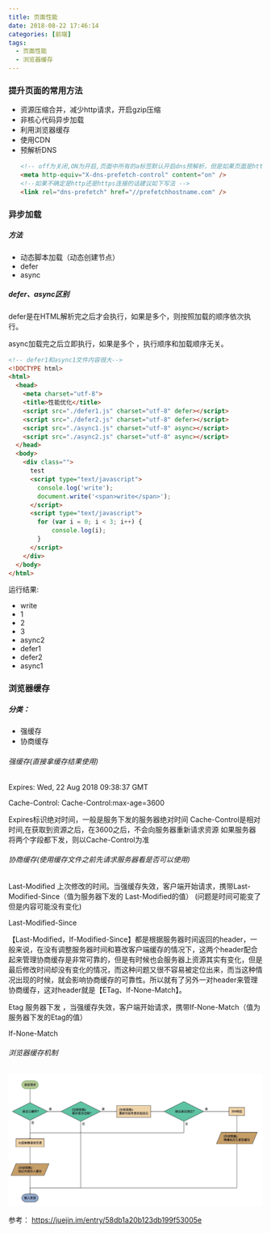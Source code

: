 ```yaml
---
title: 页面性能
date: 2018-08-22 17:46:14
categories: [前端]
tags:
  - 页面性能
  - 浏览器缓存
---
```

### 提升页面的常用方法
- 资源压缩合并，减少http请求，开启gzip压缩
- 非核心代码异步加载
- 利用浏览器缓存
- 使用CDN
- 预解析DNS
  ``` html
  <!-- off为关闭,ON为开启,页面中所有的a标签默认开启dns预解析，但是如果页面是https的，浏览器默认关闭预解析，这里最好开启一下 -->
  <meta http-equiv="X-dns-prefetch-control" content="on" />
  <!--如果不确定是http还是https连接的话建议如下写法 -->
  <link rel="dns-prefetch" href="//prefetchhostname.com" />
  ```
<!-- more -->
### 异步加载
##### 方法
- 动态脚本加载（动态创建节点）
- defer
- async

#####  defer、async区别

defer是在HTML解析完之后才会执行，如果是多个，则按照加载的顺序依次执行。

async加载完之后立即执行，如果是多个 ，执行顺序和加载顺序无关。

```html
<!-- defer1和async1文件内容很大-->
<!DOCTYPE html>
<html>
  <head>
    <meta charset="utf-8">
    <title>性能优化</title>
    <script src="./defer1.js" charset="utf-8" defer></script>
    <script src="./defer2.js" charset="utf-8" defer></script>
    <script src="./async1.js" charset="utf-8" async></script>
    <script src="./async2.js" charset="utf-8" async></script>
  </head>
  <body>
    <div class="">
      test
      <script type="text/javascript">
        console.log('write');
        document.write('<span>write</span>');
      </script>
      <script type="text/javascript">
        for (var i = 0; i < 3; i++) {
            console.log(i);
        }
      </script>
    </div>
  </body>
</html>
``` 
运行结果:

- write
- 1
- 2
- 3
- async2
- defer1
- defer2
- async1

### 浏览器缓存

##### 分类：
- 强缓存
- 协商缓存

###### 强缓存(直接拿缓存结果使用)

Expires: Wed, 22 Aug 2018 09:38:37 GMT

Cache-Control: Cache-Control:max-age=3600


Expires标识绝对时间，一般是服务下发的服务器绝对时间
Cache-Control是相对时间,在获取到资源之后，在3600之后，不会向服务器重新请求资源
如果服务器将两个字段都下发，则以Cache-Control为准

###### 协商缓存(使用缓存文件之前先请求服务器看是否可以使用)

Last-Modified 上次修改的时间。当强缓存失效，客户端开始请求，携带Last-Modified-Since（值为服务器下发的
Last-Modified的值）
(问题是时间可能变了 但是内容可能没有变化)

Last-Modified-Since

【Last-Modified，If-Modified-Since】都是根据服务器时间返回的header，一般来说，在没有调整服务器时间和篡改客户端缓存的情况下，这两个header配合起来管理协商缓存是非常可靠的，但是有时候也会服务器上资源其实有变化，但是最后修改时间却没有变化的情况，而这种问题又很不容易被定位出来，而当这种情况出现的时候，就会影响协商缓存的可靠性。所以就有了另外一对header来管理协商缓存，这对header就是【ETag、If-None-Match】。

Etag 服务器下发 ，当强缓存失效，客户端开始请求，携带If-None-Match（值为服务器下发的Etag的值）

If-None-Match

######  浏览器缓存机制
![浏览器缓存机制](页面性能/页面性能.jpg)

参考： https://juejin.im/entry/58db1a20b123db199f53005e
